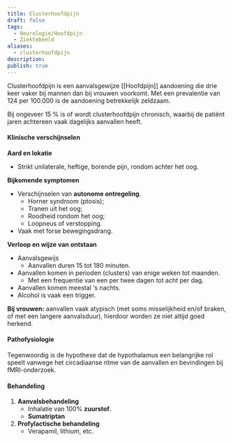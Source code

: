```yaml
---
title: Clusterhoofdpijn
draft: false
tags:
  - Neurologie/Hoofdpijn
  - Ziektebeeld
aliases:
  - clusterhoofdpijn
description: 
publish: true
---
```



Clusterhoofdpijn is een aanvalsgewijze [[Hoofdpijn]] aandoening die drie keer vaker bij
mannen dan bij vrouwen voorkomt. Met een prevalentie van 124 per 100.000 is de
aandoening betrekkelijk zeldzaam.

Bij ongeveer 15 % is of wordt clusterhoofdpijn chronisch, waarbij de patiënt jaren achtereen vaak dagelijks aanvallen heeft.

#### Klinische verschijnselen

**Aard en lokatie**

- Strikt unilaterale, heftige, borende pijn, rondom achter het oog.

**Bijkomende symptomen**

- Verschijnselen van **autonome ontregeling**.
    - Horner syndroom (ptosis);
    - Tranen uit het oog;
    - Roodheid rondom het oog;
    - Loopneus of verstopping.
- Vaak met forse bewegingsdrang.

**Verloop en wijze van ontstaan**

- Aanvalsgewijs
    - Aanvallen duren 15 tot 180 minuten.
- Aanvallen komen in perioden (clusters) van enige weken tot maanden.
    - Met een frequentie van een per twee dagen tot acht per dag.
- Aanvallen komen meestal ‘s nachts.
- Alcohol is vaak een trigger.

**Bij vrouwen:** aanvallen vaak atypisch (met soms misselijkheid en/of braken, of met een langere aanvalsduur), hierdoor worden ze niet altijd goed herkend. 

#### Pathofysiologie

Tegenwoordig is de hypothese dat de hypothalamus een belangrijke rol speelt vanwege het circadiaanse ritme van de aanvallen en bevindingen bij fMRI-onderzoek.

#### Behandeling

1. **Aanvalsbehandeling**
    - Inhalatie van 100% **zuurstof**.
    - **Sumatriptan**
2. **Profylactische behandeling**
    - Verapamil, lithium, etc.
